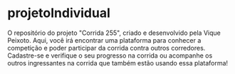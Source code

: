 # projetoIndividual
O repositório do projeto "Corrida 255", criado e desenvolvido pela Vique Peixoto.
Aqui, você irá encontrar uma plataforma para conhecer a competição e poder participar da corrida contra outros corredores. Cadastre-se e verifique o seu progresso na corrida ou acompanhe os outros ingressantes na corrida que também estão usando essa plataforma!
